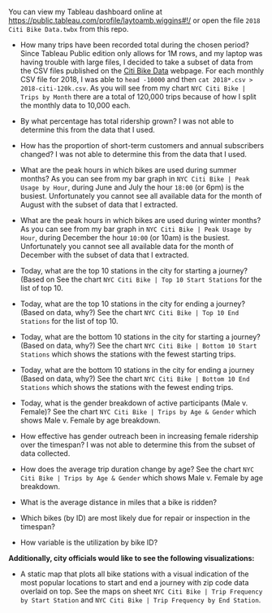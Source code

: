 You can view my Tableau dashboard online at https://public.tableau.com/profile/laytoamb.wiggins#!/
or open the file `2018 Citi Bike Data.twbx` from this repo. 


* How many trips have been recorded total during the chosen period?
Since Tableau Public edition only allows for 1M rows, and my laptop was having trouble with large files, I decided to take a subset of data from the CSV files published on the [Citi Bike Data](https://www.citibikenyc.com/system-data) webpage. For each monthly CSV file for 2018, I was able to `head -10000` and then `cat 2018*.csv > 2018-citi-120k.csv`. As you will see from my chart `NYC Citi Bike | Trips by Month` there are a total of 120,000 trips because of how I split the monthly data to 10,000 each. 

* By what percentage has total ridership grown? 
I was not able to determine this from the data that I used. 

* How has the proportion of short-term customers and annual subscribers changed?
I was not able to determine this from the data that I used. 

* What are the peak hours in which bikes are used during summer months? 
As you can see from my bar graph in `NYC Citi Bike | Peak Usage by Hour`, during June and July the hour `18:00` (or 6pm) is the busiest. Unfortunately you cannot see all available data for the month of August with the subset of data that I extracted. 

* What are the peak hours in which bikes are used during winter months?
As you can see from my bar graph in `NYC Citi Bike | Peak Usage by Hour`, during December the hour `10:00` (or 10am) is the busiest. Unfortunately you cannot see all available data for the month of December with the subset of data that I extracted. 

* Today, what are the top 10 stations in the city for starting a journey? (Based on 
See the chart `NYC Citi Bike | Top 10 Start Stations` for the list of top 10.

* Today, what are the top 10 stations in the city for ending a journey? (Based on data, why?)
See the chart `NYC Citi Bike | Top 10 End Stations` for the list of top 10.

* Today, what are the bottom 10 stations in the city for starting a journey? (Based on data, why?)
See the chart `NYC Citi Bike | Bottom 10 Start Stations` which shows the stations with the fewest starting trips. 

* Today, what are the bottom 10 stations in the city for ending a journey (Based on data, why?)
See the chart `NYC Citi Bike | Bottom 10 End Stations` which shows the stations with the fewest ending trips. 

* Today, what is the gender breakdown of active participants (Male v. Female)?
See the chart `NYC Citi Bike | Trips by Age & Gender` which shows Male v. Female by age breakdown. 

* How effective has gender outreach been in increasing female ridership over the timespan?
I was not able to determine this from the subset of data collected. 

* How does the average trip duration change by age?
See the chart `NYC Citi Bike | Trips by Age & Gender` which shows Male v. Female by age breakdown. 

* What is the average distance in miles that a bike is ridden?

* Which bikes (by ID) are most likely due for repair or inspection in the timespan? 

* How variable is the utilization by bike ID?

**Additionally, city officials would like to see the following visualizations:**

* A static map that plots all bike stations with a visual indication of the most popular locations to start and end a journey with zip code data overlaid on top.
See the maps on sheet `NYC Citi Bike | Trip Frequency by Start Station` and `NYC Citi Bike | Trip Frequency by End Station`. 





